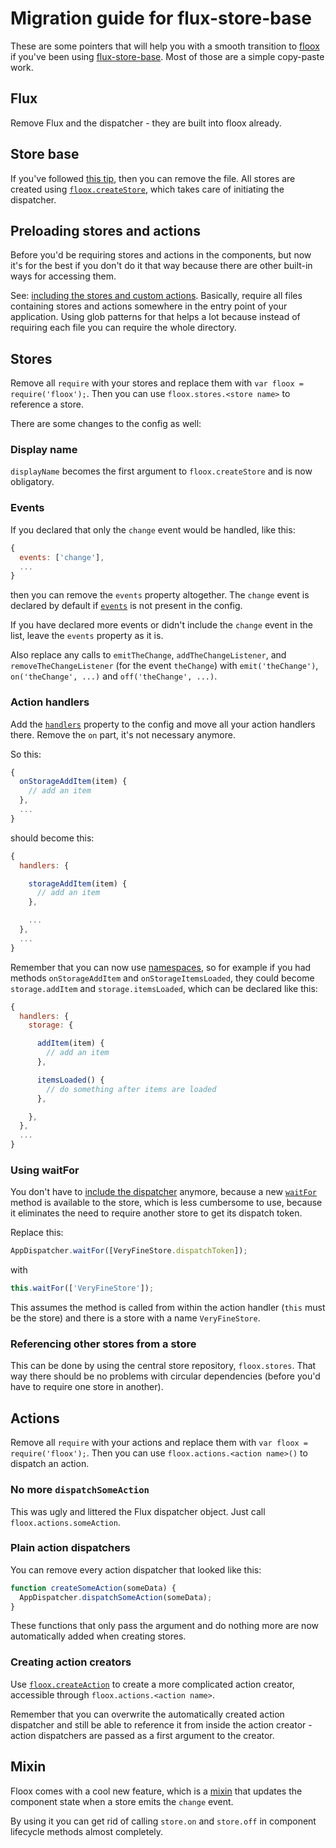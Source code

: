 # Migration guide for flux-store-base

These are some pointers that will help you with a smooth transition to [floox](https://github.com/fatfisz/floox) if you've been using [flux-store-base](https://github.com/fatfisz/flux-store-base).
Most of those are a simple copy-paste work.

## Flux

Remove Flux and the dispatcher - they are built into floox already.

## Store base

If you've followed [this tip](https://github.com/fatfisz/flux-store-base#pro-tip-inject-the-dispatcher), then you can remove the file.
All stores are created using [`floox.createStore`](https://github.com/fatfisz/floox#flooxcreatestorestorename-config), which takes care of initiating the dispatcher.

## Preloading stores and actions

Before you'd be requiring stores and actions in the components, but now it's for the best if you don't do it that way because there are other built-in ways for accessing them.

See: [including the stores and custom actions](https://github.com/fatfisz/floox#including-the-stores-and-custom-actions).
Basically, require all files containing stores and actions somewhere in the entry point of your application.
Using glob patterns for that helps a lot because instead of requiring each file you can require the whole directory.

## Stores

Remove all `require` with your stores and replace them with `var floox = require('floox');`.
Then you can use `floox.stores.<store name>` to reference a store.

There are some changes to the config as well:

### Display name

`displayName` becomes the first argument to `floox.createStore` and is now obligatory.

### Events

If you declared that only the `change` event would be handled, like this:

```js
{
  events: ['change'],
  ...
}
```

then you can remove the `events` property altogether.
The `change` event is declared by default if [`events`](https://github.com/fatfisz/floox#configevents) is not present in the config.

If you have declared more events or didn't include the `change` event in the list, leave the `events` property as it is.

Also replace any calls to `emitTheChange`, `addTheChangeListener`, and `removeTheChangeListener` (for the event `theChange`) with `emit('theChange')`, `on('theChange', ...)` and `off('theChange', ...)`.

### Action handlers

Add the [`handlers`](https://github.com/fatfisz/floox#confighandlers) property to the config and move all your action handlers there.
Remove the `on` part, it's not necessary anymore.

So this:

```js
{
  onStorageAddItem(item) {
    // add an item
  },
  ...
}
```

should become this:

```js
{
  handlers: {

    storageAddItem(item) {
      // add an item
    },

    ...
  },
  ...
}
```

Remember that you can now use [namespaces](https://github.com/fatfisz/floox#namespaces), so for example if you had methods `onStorageAddItem` and `onStorageItemsLoaded`, they could become `storage.addItem` and `storage.itemsLoaded`, which can be declared like this:

```js
{
  handlers: {
    storage: {

      addItem(item) {
        // add an item
      },

      itemsLoaded() {
        // do something after items are loaded
      },

    },
  },
  ...
}
```

### Using waitFor

You don't have to [include the dispatcher](https://github.com/fatfisz/flux-store-base#dispatch-token) anymore, because a new [`waitFor`](https://github.com/fatfisz/floox#flooxstoresstore-namewaitforstorenames) method is available to the store, which is less cumbersome to use, because it eliminates the need to require another store to get its dispatch token.

Replace this:

```js
AppDispatcher.waitFor([VeryFineStore.dispatchToken]);
```

with

```js
this.waitFor(['VeryFineStore']);
```

This assumes the method is called from within the action handler (`this` must be the store) and there is a store with a name `VeryFineStore`.

### Referencing other stores from a store

This can be done by using the central store repository, `floox.stores`.
That way there should be no problems with circular dependencies (before you'd have to require one store in another).

## Actions

Remove all `require` with your actions and replace them with `var floox = require('floox');`.
Then you can use `floox.actions.<action name>()` to dispatch an action.

### No more `dispatchSomeAction`

This was ugly and littered the Flux dispatcher object.
Just call `floox.actions.someAction`.

### Plain action dispatchers

You can remove every action dispatcher that looked like this:

```js
function createSomeAction(someData) {
  AppDispatcher.dispatchSomeAction(someData);
}
```

These functions that only pass the argument and do nothing more are now automatically added when creating stores.

### Creating action creators

Use [`floox.createAction`](https://github.com/fatfisz/floox#flooxcreateactionactionname-action) to create a more complicated action creator, accessible through `floox.actions.<action name>`.

Remember that you can overwrite the automatically created action dispatcher and still be able to reference it from inside the action creator - action dispatchers are passed as a first argument to the creator.

## Mixin

Floox comes with a cool new feature, which is a [mixin](https://github.com/fatfisz/floox#flooxstatefromstoremixin) that updates the component state when a store emits the `change` event.

By using it you can get rid of calling `store.on` and `store.off` in component lifecycle methods almost completely.

